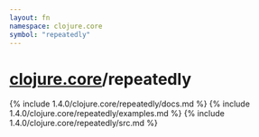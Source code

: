 ```yaml
---
layout: fn
namespace: clojure.core
symbol: "repeatedly"
---
```


# [clojure.core](../)/repeatedly

{% include 1.4.0/clojure.core/repeatedly/docs.md %}
{% include 1.4.0/clojure.core/repeatedly/examples.md %}
{% include 1.4.0/clojure.core/repeatedly/src.md %}

